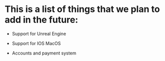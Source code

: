 # This is a list of things that we plan to add in the future:

- Support for Unreal Engine

- Support for IOS MacOS

- Accounts and payment system